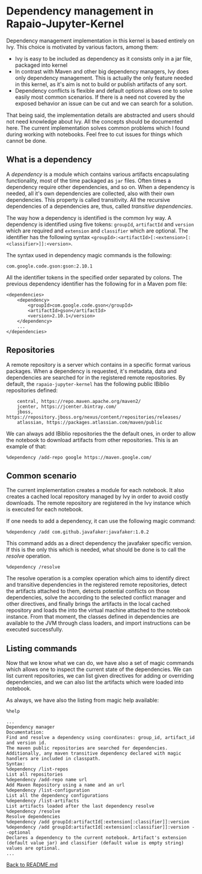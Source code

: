 # Dependency management in Rapaio-Jupyter-Kernel

Dependency management implementation in this kernel is based entirely on Ivy. This choice is motivated
by various factors, among them:

- Ivy is easy to be included as dependency as it consists only in a jar file, packaged into kernel
- In contrast with Maven and other big dependency managers, Ivy does only dependency management.
  This is actually the only feature needed in this kernel, as it's aim is not to build or publish artifacts
  of any sort.
- Dependency conflicts is flexible and default options allows one to solve easily most common scenarios.
  If there is a need not covered by the exposed behavior an issue can be cut and we can search for a solution.

That being said, the implementation details are abstracted and users should not need knowledge about Ivy.
All the concepts should be documented here. The current implementation solves common problems which I found
during working with notebooks. Feel free to cut issues for things which cannot be done.

## What is a dependency

A *dependency* is a module which contains various artifacts encapsulating functionality, most of
the time packaged as `jar` files. Often times a dependency require other dependencies, and so on.
When a dependency is needed, all it's own dependencies are collected, also with their own dependencies.
This property is called transitivity. All the recursive dependencies of a dependencies are, thus,
called *transitive dependencies*.

The way how a dependency is identified is the common Ivy way. A dependency is identified
using five tokens: `groupId`, `artifactId` and `version` which are required and `extension` and `classifier` which
are optional. The identifier has the following syntax `<groupId>:<artifactId>[:<extension>[:<classifier>]]:<version>`.

The syntax used in dependency magic commands is the following:

    com.google.code.gson:gson:2.10.1

All the identifier tokens in the specified order separated by colons. The previous dependency identifier has
the following for in a Maven pom file:

    <dependencies>
        <dependency>
            <groupId>com.google.code.gson</groupId>
            <artifactId>gson</artifactId>
            <version>2.10.1</version>
        </dependency>
        ...
    </dependencies>

## Repositories

A remote repository is a server which contains in a specific format various packages. When a dependency is requested,
it's metadata, data and dependencies are searched for in the registered remote repositories. By default, the
`rapaio-jupyter-kernel` has the following public IBiblio repositories defined:

        central, https://repo.maven.apache.org/maven2/
        jcenter, https://jcenter.bintray.com/
        jboss, https://repository.jboss.org/nexus/content/repositories/releases/
        atlassian, https://packages.atlassian.com/maven/public

We can always add IBiblio repositories the the default ones, in order to allow the notebook to download artifacts from
other repositories. This is an example of that:

    %dependency /add-repo google https://maven.google.com/

## Common scenario

The current implementation creates a module for each notebook. It also creates a cached local repository managed by Ivy
in order to avoid costly downloads. The remote repository are registered in the Ivy instance which is executed for each notebook.

If one needs to add a dependency, it can use the following magic command:

    %dependency /add com.github.javafaker:javafaker:1.0.2

This command adds as a direct dependency the javafaker specific version. If this is the only this which is needed, what should
be done is to call the *resolve* operation.

    %dependency /resolve

The resolve operation is a complex operation which aims to identify direct and
transitive dependencies in the registered remote repositories, detect the artifacts attached to them, detects
potential conflicts on those dependencies, solve the according to the selected conflict manager and other directives, and
finally brings the artifacts in the local cached repository and loads the into the virtual machine attached to the notebook instance.
From that moment, the classes defined in dependencies are available to the JVM through class loaders, and import instructions
can be executed successfully.

## Listing commands

Now that we know what we can do, we have also a set of magic commands which allows one to inspect the current state of 
the dependencies. We can list current repositories, we can list given directives for adding or overriding dependencies, 
and we can also list the artifacts which were loaded into notebook.

As always, we have also the listing from magic help available:

    %help
    
    ...
    Dependency manager
    Documentation:
    Find and resolve a dependency using coordinates: group_id, artifact_id and version id.
    The maven public repositories are searched for dependencies. Additionally, any maven transitive dependency declared with magic handlers are included in classpath.
    Syntax:
    %dependency /list-repos
    List all repositories
    %dependency /add-repo name url
    Add Maven Repository using a name and an url
    %dependency /list-configuration
    List all the dependency configurations
    %dependency /list-artifacts
    List artifacts loaded after the last dependency resolve
    %dependency /resolve
    Resolve dependencies
    %dependency /add groupId:artifactId[:extension[:classifier]]:version
    %dependency /add groupId:artifactId[:extension[:classifier]]:version --optional
    Declares a dependency to the current notebook. Artifact's extension (default value jar) and classifier (default value is empty string) values are optional.
    ...



[Back to README.md](README.md)
